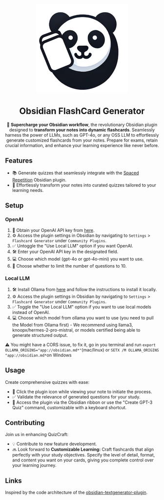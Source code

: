 <p align="center">
    <img src="images/logo.png" alt="QuizCraft Logo" width="300"/>
</p>

<h1 align="center">Obsidian FlashCard Generator</h1>

<p align="center">
    🚀 <strong>Supercharge your Obsidian workflow</strong>, the revolutionary Obsidian plugin designed to <strong>transform your notes into dynamic flashcards</strong>. Seamlessly harness the power of LLMs, such as GPT-4o, or any OSS LLM to effortlessly generate customized flashcards from your notes. Prepare for exams, retain crucial information, and enhance your learning experience like never before.
</p>


## Features

- 📚 Generate quizzes that seamlessly integrate with the [Spaced Repetition](https://github.com/st3v3nmw/obsidian-spaced-repetition) Obsidian plugin.
- 🎯 Effortlessly transform your notes into curated quizzes tailored to your learning needs.

## Setup 
### OpenAI 
1. 🔑 Obtain your OpenAI API key from [here](https://beta.openai.com/account/api-keys).
2. ⚙️ Access the plugin settings in Obsidian by navigating to `Settings` > `Flashcard Generator` under `Community Plugins`.
3. ✅ Untoggle the "Use Local LLM" option if you want OpenAI.
4. 🛠️ Enter your OpenAI API key in the designated field.
5. 💻 Choose which model (gpt-4o or gpt-4o-mini) you want to use.
6. 🔢 Choose whether to limit the number of questions to 10.
   
### Local LLM 
1. 🛠️ Install Ollama from [here](https://ollama.com/) and follow the instructions to install it locally.
2. ⚙️ Access the plugin settings in Obsidian by navigating to `Settings` > `Flashcard Generator` under `Community Plugins`.
3. ✅  Toggle the "Use Local LLM" option if you want to use local models instead of OpenAI.
4. 💻 Choose which model from ollama you want to use (you need to pull the Model from Ollama first) - We recommend using llama3, knoopx/hermes-2-pro-mistral, or models certified being able to generate structured output.

⚠ You might have a CORS issue, to fix it, go in you terminal and run ```export OLLAMA_ORIGINS="app://obsidian.md*"```(mac/linux) or ```SETX /M OLLAMA_ORIGINS "app://obsidian.md*```on Windows

## Usage
Create comprehensive quizzes with ease:
- 📝 Click the plugin icon while viewing your note to initiate the process.
- ✅ Validate the relevance of generated questions for your study.
- 🚀 Access the plugin via the Obsidian ribbon or use the "Create GPT-3 Quiz" command, customizable with a keyboard shortcut.

## Contributing

Join us in enhancing QuizCraft:
- 💡 Contribute to new feature development.
- 🔜 Look forward to **Customizable Learning:** Craft flashcards that align perfectly with your study objectives. Specify the level of detail, format, and content you want on your cards, giving you complete control over your learning journey.

## Links
Inspired by the code architecture of the [obsidian-textgenerator-plugin](https://github.com/nhaouari/obsidian-textgenerator-plugin).
